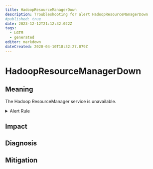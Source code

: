 ```yaml
---
title: HadoopResourceManagerDown
description: Troubleshooting for alert HadoopResourceManagerDown
#published: true
date: 2023-12-12T21:12:32.022Z
tags: 
  - LGTM
  - generated
editor: markdown
dateCreated: 2020-04-10T18:32:27.079Z
---
```


# HadoopResourceManagerDown

## Meaning
[//]: # "Short paragraph that explains what the alert means"
The Hadoop ResourceManager service is unavailable.

<details>
  <summary>Alert Rule</summary>

{{% rule "hadoop/jmx_exporter.yml" "HadoopResourceManagerDown" %}}

{{% comment %}}

```yaml
alert: HadoopResourceManagerDown
expr: up{job="hadoop-resourcemanager"} == 0
for: 5m
labels:
    severity: critical
annotations:
    summary: Hadoop Resource Manager Down (instance {{ $labels.instance }})
    description: |-
        The Hadoop ResourceManager service is unavailable.
          VALUE = {{ $value }}
          LABELS = {{ $labels }}
    runbook: https://github.com/srerun/prometheus-alerts/blob/main/content/runbooks/jmx_exporter/HadoopResourceManagerDown.md

```

{{% /comment %}}

</details>


## Impact
[//]: # "What could / will happen if the alert is not addressed"



## Diagnosis
[//]: # "Steps to take to identify the cause of the problem"



## Mitigation
[//]: # "The steps necessary to resolve the alert"
